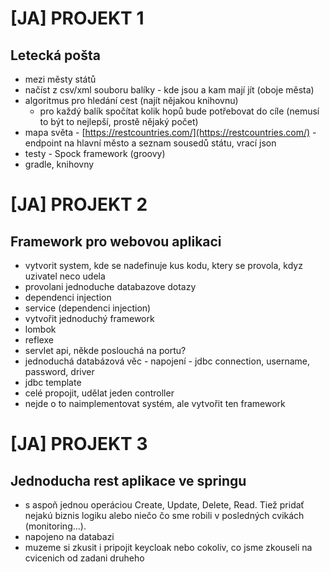 # [JA] PROJEKT 1
## Letecká pošta
- mezi městy států
- načíst z csv/xml souboru balíky - kde jsou a kam mají jít (oboje města)
- algoritmus pro hledání cest (najít nějakou knihovnu)
    - pro každý balík spočítat kolik hopů bude potřebovat do cíle (nemusí to být to nejlepší, prostě nějaký počet)
- mapa světa - [https://restcountries.com/](https://restcountries.com/) - endpoint na hlavní město a seznam sousedů státu, vrací json
- testy - Spock framework (groovy)
- gradle, knihovny

# [JA] PROJEKT 2
## Framework pro webovou aplikaci
- vytvorit system, kde se nadefinuje kus kodu, ktery se provola, kdyz uzivatel neco udela
- provolani jednoduche databazove dotazy
- dependenci injection
- service (dependenci injection)
- vytvořit jednoduchý framework
- lombok
- reflexe
- servlet api, někde poslouchá na portu?
- jednoduchá databázová věc - napojení - jdbc connection, username, password, driver
- jdbc template
- celé propojit, udělat jeden controller
- nejde o to naimplementovat systém, ale vytvořit ten framework

# [JA] PROJEKT 3
## Jednoducha rest aplikace ve springu
- s aspoň jednou operáciou Create, Update, Delete, Read. Tiež pridať nejakú biznis logiku alebo niečo čo sme robili v posledných cvikách (monitoring...).
- napojeno na databazi
- muzeme si zkusit i pripojit keycloak nebo cokoliv, co jsme zkouseli na cvicenich od zadani druheho
